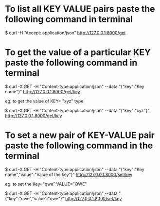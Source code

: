 
# To list all KEY VALUE pairs paste the following command in terminal

$ curl -H “Accept: application/json” http://127.0.0.1:8000/get




# To get the value of a particular KEY paste the following command in terminal

$ curl -X GET -H "Content-type:application/json" --data "{\"key\":\"Key name\"}" http://127.0.0.1:8000/get/key

eg: to get the value of KEY= "xyz" type

$ curl -X GET -H "Content-type:application/json" --data "{\"key\":\"xyz\"}" http://127.0.0.1:8000/get/key




# To set a new pair of KEY-VALUE pair paste the following command in the terminal

$ curl -X GET -H "Content-type:application/json" --data "{\"key\":\"Key name\",\"value\":\"Value of the key\"}" http://127.0.0.1:8000/set/key

eg: to set the Key="qwe" VALUE="QWE"

$ curl -X GET -H "Content-type:application/json" --data "{\"key\":\"qwe\",\"value\":\"qwe\"}" http://127.0.0.1:8000/set/key
